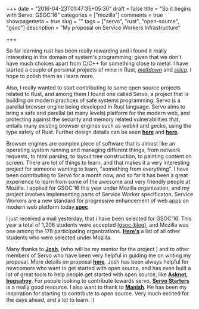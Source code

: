 +++
date = "2016-04-23T01:47:35+05:30"
draft = false
title = "So it begins with Servo: GSOC'16"
categories = ["mozilla"]
comments = true
showpagemeta = true
slug = ""
tags = ["servo", "rust", "open-source", "gsoc"]
description = "My proposal on Service Workers Infrastructure"

+++

So far learning rust has been really rewarding and i found it really interesting in the domain of system's programming; given that we don't have much choices apart from C/C++ for something close to metal. I have started a couple of personal projects of mine in Rust, [_meltdown_](https://github.com/creativcoder/meltdown) and [_silica_](https://github.com/creativcoder/silica). I hope to polish them as i learn more.


Also, I really wanted to start contributing to some open source projects related to Rust, and among them I found one called Servo, a project that is building on modern practices of safe systems programming. Servo is a parellal browser engine being developed in Rust language. Servo aims to bring a safe and parellal (at many levels) platform for the modern web, and protecting against the security and memory related vulnerabilities that, entails many existing browser engines such as webkit and gecko, using the type safety of Rust. Further design details can be seen [__here__](https://github.com/servo/servo/wiki/Design) and [__here__](https://github.com/servo/servo/wiki/General-implementation-and-design-notes).


Browser engines are complex piece of software that is almost like an operating system running and managing different things, from network requests, to html parsing, to layout tree construction, to painting content on screen. There are lot of things to learn. and that makes it a very interesting project for someone wanting to learn, "something from everything". I have been contributing to Servo for a month now, and so far it has been a great experience to learn from some of the awesome and very friendly people at Mozilla. I applied for GSOC'16 this year under Mozilla organization, and my project involves implementing parts of Service Worker specificaton. Service Workers are a new standard for progressive enhancement of web apps on modern web platform today.[__spec__](https://slightlyoff.github.io/ServiceWorker/spec/service_worker/)


I just received a mail yesterday, that i have been selected for GSOC'16. This year a total of 1,206 students were accepted [(gsoc-blog)](http://google-opensource.blogspot.in/2016/04/students-announced-for-google-summer-of.html), and Mozilla was one among the 178 participating organizations. [__Here's__](https://summerofcode.withgoogle.com/organizations/5256839985889280/?sp-page_size=48) a list of all other students who were selected under Mozilla.


Many thanks to [__Josh__](https://github.com/jdm), (who will be my mentor for the project ) and to other members of Servo who have been very helpful in guiding me on writing my proposal. More details on proposal [__here__](https://summerofcode.withgoogle.com/organizations/5256839985889280/#4504639135285248). Josh has been always helpful for newcomers who want to get started with open source, and has even built a lot of great tools to help people get started with open source, like [__Asknot__](https://github.com/jdm/asknot), [__bugsahoy__](https://github.com/jdm/bugsahoy). For people looking to contribute towards servo, [__Servo Starters__](http://servo.github.io/servo-starters/) is a really good resource. I also want to thank to [__Manish__](https://github.com/Manishearth). He has been my inspiration for starting to contribute to open source. Very much excited for the days ahead, and a lot to learn. :)
